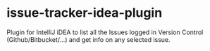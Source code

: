 # issue-tracker-idea-plugin
Plugin for IntelliJ iDEA to list all the Issues logged in Version Control (Github/Bitbucket/...) and get info on any selected issue.
